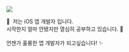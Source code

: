 <p>
  <a href="mailto:k44555212@gmail.com" target="_blank"><img src="https://img.shields.io/badge/k44555212@gmail.com-EA4335?style=flat-square&logo=Gmail&logoColor=white"/></a>
</p>

<p>
  👋&nbsp; 저는 iOS 앱 개발자 입니다.<br/>
  시작한지 얼마 안됐지만 열심히 공부하고 있습니다. 💖<br/><br/>
  언젠가 훌륭한 앱 개발자가 되고싶습니다! ✨ <br/><br/>
</p>
